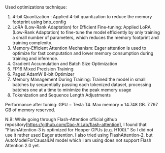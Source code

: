 Used optimizations technique:  
1. 4-bit Quantization : Applied 4-bit quantization to reduce the memory footprint using bnb_config
2. LoRA (Low-Rank Adaptation) for Efficient Fine-tuning: Applied LoRA (Low-Rank Adaptation) to fine-tune the model efficiently by only training a small number of parameters, which reduces the memory footprint and training complexity.
3. Memory-Efficient Attention Mechanism: Eager attention is used to optimize for fast computation and lower memory consumption during training and inference. 
4. Gradient Accumulation and Batch Size Optimization
5. FP16 Mixed Precision Training
6. Paged AdamW 8-bit Optimizer
7. Memory Management During Training: Trained the model in small batches by sequentially passing each tokenized dataset, processing batches one at a time to minimize the peak memory usage
8. Tokenization and Sequence Length Adjustments

Performance after tuning: 
GPU = Tesla T4. Max memory = 14.748 GB.
7.797 GB of memory reserved.

N.B: While going through Flash-Attention official github repository[https://github.com/Dao-AILab/flash-attention], I found that "FlashAttention-3 is optimized for Hopper GPUs (e.g. H100)." 
So I did not use it rather used Eager attention.  I also tried using FlashAttention-2. but AutoModelForCausalLM model which I am using does not support Flash Attention 2.0 yet.







